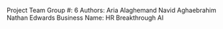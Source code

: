 Project Team Group #: 6
Authors:
Aria Alaghemand
Navid Aghaebrahim
Nathan Edwards
Business Name: HR Breakthrough AI
